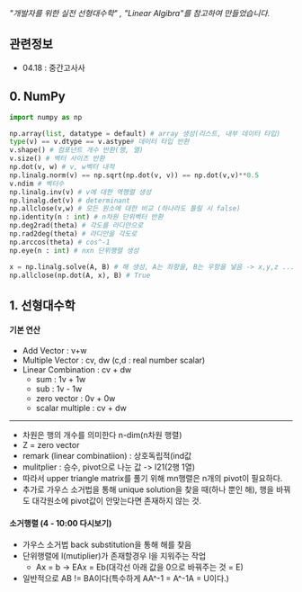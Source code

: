 *"개발자를 위한  실전 선형대수학" , "Linear Algibra"를 참고하여 만들었습니다.*

## 관련정보

- 04.18 : 중간고사사

## 0. NumPy

```python
import numpy as np

np.array(list, datatype = default) # array 생성(리스트, 내부 데이터 타입)
type(v) == v.dtype == v.astype# 데이터 타입 반환
v.shape() # 컴포넌트 개수 반환(행, 열)
v.size() # 벡터 사이즈 반환
np.dot(v, w) # v, w벡터 내적
np.linalg.norm(v) == np.sqrt(np.dot(v, v)) == np.dot(v,v)**0.5
v.ndim # 벡터수
np.linalg.inv(v) # v에 대한 역행렬 생성
np.linalg.det(v) # determinant
np.allclose(v,w) # 모든 원소에 대한 비교 (하나라도 틀릴 시 false)
np.identity(n : int) # n차원 단위벡터 반환
np.deg2rad(theta) # 각도를 라디안으로
np.rad2deg(theta) # 라디안을 각도로
np.arccos(theta) # cos^-1
np.eye(n : int) # nxn 단위행렬 생성

x = np.linalg.solve(A, B) # 해 생성, A는 좌항을, B는 우항을 넣음 -> x,y,z ... 에 대한 해를 x
np.allclose(np.dot(A, x), B) # True

```


## 1. 선형대수학

#### 기본 연산
- Add Vector : v+w
- Multiple Vector : cv, dw (c,d : real number scalar)
- Linear Combination : cv + dw
	- sum : 1v + 1w
	- sub : 1v - 1w
	- zero vector : 0v + 0w
	- scalar multiple : cv + dw

--- 

- 차원은 행의 개수를 의미한다
	n-dim(n차원 행렬)
- Z = zero vector
- remark (linear combinatiion) : 상호독립적(ind값
- mulitplier : 승수, pivot으로 나눈 값 -> l21(2행 1열)
- 따라서 upper triangle matrix를 풀기 위해 mn행렬은 n개의 pivot이 필요하다.
- 추가로 가우스 소거법을 통해 unique solution을 찾을 때(하나 뿐인 해), 행을 바꿔도 대각원소에 pivot값이 안맞는다면 존재하지 않는 것.


#### 소거행렬 (4 - 10:00 다시보기)
- 가우스 소거법 back substitution을 통해 해를 찾음
- 단위행렬에 l(mutiplier)가 존재할경우 l을 지워주는 작업
	- Ax = b -> EAx = Eb(대각선 아래 값을 0으로 바꿔주는 것 = E)
- 일반적으로 AB != BA이다(특수하게 AA^-1 = A^-1A = U이다.)

